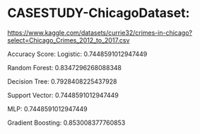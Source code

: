 # CASESTUDY-ChicagoDataset:
https://www.kaggle.com/datasets/currie32/crimes-in-chicago?select=Chicago_Crimes_2012_to_2017.csv

Accuracy Score: Logistic: 0.7448591012947449

Random Forest: 0.8347296268088348

Decision Tree: 0.7928408225437928

Support Vector: 0.7448591012947449

MLP: 0.7448591012947449

Gradient Boosting: 0.853008377760853
